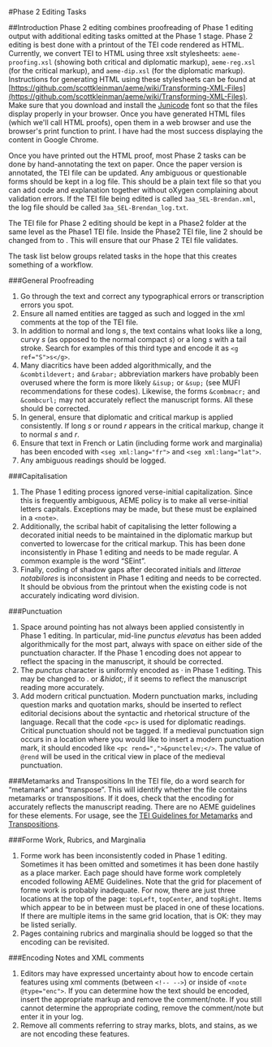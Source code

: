 #Phase 2 Editing Tasks

##Introduction
Phase 2 editing combines proofreading of Phase 1 editing output with additional editing tasks omitted at the Phase 1 stage. Phase 2 editing is best done with a printout of the TEI code rendered as HTML. Currently, we convert TEI to HTML using three xslt stylesheets: `aeme-proofing.xsl` (showing both critical and diplomatic markup), `aeme-reg.xsl` (for the critical markup), and `aeme-dip.xsl` (for the diplomatic markup). Instructions for generating HTML using these stylesheets can be found at [https://github.com/scottkleinman/aeme/wiki/Transforming-XML-Files](https://github.com/scottkleinman/aeme/wiki/Transforming-XML-Files). Make sure that you download and install the [Junicode](http://sourceforge.net/projects/junicode/files/latest/download?source=files) font so that the files display properly in your browser. Once you have generated HTML files (which we'll call HTML proofs), open them in a web browser and use the browser's print function to print. I have had the most success displaying the content in Google Chrome.

Once you have printed out the HTML proof, most Phase 2 tasks can be done by hand-annotating the text on paper. Once the paper version is annotated, the TEI file can be updated. Any ambiguous or questionable forms should be kept in a log file. This should be a plain text file so that you can add code and explanation together without oXygen complaining about validation errors. If the TEI file being edited is called `3aa_SEL-Brendan.xml`, the log file should be called `3aa_SEL-Brendan_log.txt`.

The TEI file for Phase 2 editing should be kept in a Phase2 folder at the same level as the Phase1 TEI file. Inside the Phase2 TEI file, line 2 should be changed from <!DOCTYPE TEI SYSTEM "entities.dtd"> to <!DOCTYPE TEI SYSTEM "../entities.dtd">. This will ensure that our Phase 2 TEI file validates.

The task list below groups related tasks in the hope that this creates something of a workflow.

###General Proofreading
1. Go through the text and correct any typographical errors or transcription errors you spot.
2. Ensure all named entities are tagged as such and logged in the xml comments at the top of the TEI file.
3. In addition to normal and long _s_, the text contains what looks like a long, curvy _s_ (as opposed to the normal compact _s_) or a long _s_ with a tail stroke. Search for examples of this third type and encode it as `<g ref="S">s</g>`.
4. Many diacritics have been added algorithmically, and the `&combtildevert;` and `&rabar;` abbreviation markers have probably been overused where the form is more likely `&isup;` or `&sup;` (see MUFI recommendations for these codes). Likewise, the forms `&combmacr;` and `&combcurl;` may not accurately reflect the manuscript forms. All these should be corrected.
5. In general, ensure that diplomatic and critical markup is applied consistently. If long _s_ or round _r_ appears in the critical markup, change it to normal _s_ and _r_.
6. Ensure that text in French or Latin (including forme work and marginalia) has been encoded with `<seg xml:lang="fr">` and `<seg xml:lang="lat">`.
7. Any ambiguous readings should be logged.

###Capitalisation
1. The Phase 1 editing process ignored verse-initial capitalization. Since this is frequently ambiguous, AEME policy is to make all verse-initial letters capitals. Exceptions may be made, but these must be explained in a `<note>`.
2. Additionally, the scribal habit of capitalising the letter following a decorated initial needs to be maintained in the diplomatic markup but converted to lowercase for the critical markup. This has been done inconsistently in Phase 1 editing and needs to be made regular. A common example is the word “SEint”.
3. Finally, coding of shadow gaps after decorated initials and _litterae notabilores_ is inconsistent in Phase 1 editing and needs to be corrected. It should be obvious from the printout when the existing code is not accurately indicating word division.

###Punctuation
1. Space around pointing has not always been applied consistently in Phase 1 editing. In particular, mid-line _punctus elevatus_ has been added algorithmically for the most part, always with space on either side of the punctuation character. If the Phase 1 encoding does not appear to reflect the spacing in the manuscript, it should be corrected.
2. The _punctus_ character is uniformly encoded as _&middot;_ in Phase 1 editing. This may be changed to _&period;_ or _&hidot;_, if it seems to reflect the manuscript reading more accurately.
3. Add modern critical punctuation. Modern punctuation marks, including question marks and quotation marks, should be inserted to reflect editorial decisions about the syntactic and rhetorical structure of the language. Recall that the code `<pc>` is used for diplomatic readings. Critical punctuation should not be tagged. If a medieval punctuation sign occurs in a location where you would like to insert a modern punctuation mark, it should encoded like `<pc rend=",">&punctelev;</>`. The value of `@rend` will be used in the critical view in place of the medieval punctuation.

###Metamarks and Transpositions
In the TEI file, do a word search for “metamark” and “transpose”. This will identify whether the file contains metamarks or transpositions. If it does, check that the encoding for accurately reflects the manuscript reading. There are no AEME guidelines for these elements. For usage, see the [TEI Guidelines for Metamarks](http://www.tei-c.org/release/doc/tei-p5-doc/en/html/PH.html#PH-meta) and [Transpositions](http://www.tei-c.org/release/doc/tei-p5-doc/en/html/PH.html#transpo).

###Forme Work, Rubrics, and Marginalia
1. Forme work has been inconsistently coded in Phase 1 editing. Sometimes it has been omitted and sometimes it has been done hastily as a place marker. Each page should have forme work completely encoded following AEME Guidelines. Note that the grid for placement of forme work is probably inadequate. For now, there are just three locations at the top of the page: `topLeft`, `topCenter`, and `topRight`. Items which appear to be in between must be placed in one of these locations. If there are multiple items in the same grid location, that is OK: they may be listed serially.
2. Pages containing rubrics and marginalia should be logged so that the encoding can be revisited.

###Encoding Notes and XML comments
1. Editors may have expressed uncertainty about how to encode certain features using xml comments (between `<!-- -->`) or inside of `<note @type="enc">`. If you can determine how the text should be encoded, insert the appropriate markup and remove the comment/note. If you still cannot determine the appropriate coding, remove the comment/note but enter it in your log.
2. Remove all comments referring to stray marks, blots, and stains, as we are not encoding these features.
